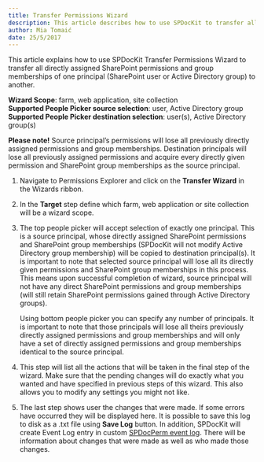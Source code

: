 ```yaml
---
title: Transfer Permissions Wizard
description: This article describes how to use SPDocKit to transfer all directly assigned SharePoint permissions and group memberships of one principal (SharePoint user or Active Directory group) to another. 
author: Mia Tomaić
date: 25/5/2017
---
```


This article explains how to use SPDocKit Transfer Permissions Wizard to transfer all directly assigned SharePoint permissions and group memberships of one principal (SharePoint user or Active Directory group) to another. 

**Wizard Scope**: farm, web application, site collection  
**Supported People Picker source selection**: user, Active Directory group  
**Supported People Picker destination selection**: user(s), Active Directory group(s)

**Please note!** Source principal’s permissions will lose all previously directly assigned permissions and group memberships. Destination principals will lose all previously assigned permissions and acquire every directly given permission and SharePoint group memberships as the source principal.

1. Navigate to Permissions Explorer and click on the **Transfer Wizard** in the Wizards ribbon.
2. In the **Target** step define which farm, web application or site collection will be a wizard scope. 
3. The top people picker will accept selection of exactly one principal. This is a source principal, whose directly assigned SharePoint permissions and SharePoint group memberships (SPDocKit will not modify Active Directory group membership) will be copied to destination principal(s).  It is important to note that selected source principal will lose all its directly given permissions and SharePoint group memberships in this process. This means upon successful completion of wizard, source principal will not have any direct SharePoint permissions and group memberships (will still retain SharePoint permissions gained through Active Directory groups).

    Using bottom people picker you can specify any number of principals. It is important to note that those principals will lose all theirs previously directly assigned permissions and group memberships and will only have a set of directly assigned permissions and group memberships identical to the source principal.
4.  This step will list all the actions that will be taken in the final step of the wizard. Make sure that the pending changes will do exactly what you wanted and have specified in previous steps of this wizard. This also allows you to modify any settings you might not like.

5.  The last step shows user the changes that were made. If some errors have occurred they will be displayed here. It is possible to save this log to disk as a .txt file using **Save Log** button. In addition, SPDocKit will create Event Log entry in custom [SPDocPerm event log](#internal/permission-management/spdockit-permission-management-event-log). There will be information about changes that were made as well as who made those changes.